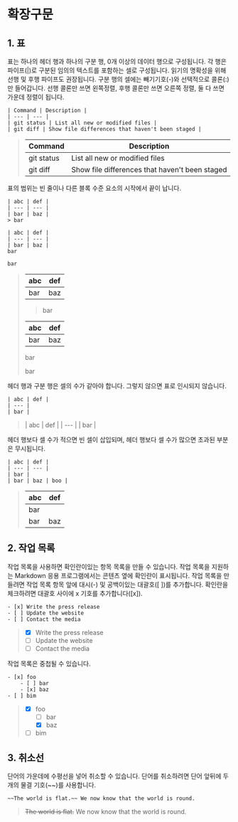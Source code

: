# 확장구문

## 1. 표
표는 하나의 헤더 행과 하나의 구분 행, 0개 이상의 데이터 행으로 구성됩니다. 각 행은 파이프(|)로 구분된 임의의 텍스트를 포함하는 셀로 구성됩니다. 읽기의 명확성을 위해 선행 및 후행 파이프도 권장됩니다. 구분 행의 셀에는 빼기기호(-)와 선택적으로 콜론(:)만 들어갑니다. 선행 콜론만 쓰면 왼쪽정렬, 후행 콜론만 쓰면 오른쪽 정렬, 둘 다 쓰면 가운데 정렬이 됩니다.

    | Command | Description |
    | --- | --- |
    | git status | List all new or modified files |
    | git diff | Show file differences that haven't been staged |

>| Command | Description |
>| --- | --- |
>| git status | List all new or modified files |
>| git diff | Show file differences that haven't been staged |

표의 범위는 빈 줄이나 다른 블록 수준 요소의 시작에서 끝이 납니다.

    | abc | def |
    | --- | --- |
    | bar | baz |
    > bar
    
    | abc | def |
    | --- | --- |
    | bar | baz |
    bar
    
    bar

>| abc | def |
>| --- | --- |
>| bar | baz |
>> bar
>
>| abc | def |
>| --- | --- |
>| bar | baz |
>bar
>
>bar

헤더 행과 구분 행은 셀의 수가 같아야 합니다. 그렇지 않으면 표로 인시되지 않습니다.

    | abc | def |
    | --- |
    | bar |

>| abc | def |
>| --- |
>| bar |

헤더 행보다 셀 수가 적으면 빈 셀이 삽입되며, 헤더 행보다 셀 수가 많으면 초과된 부분은 무시됩니다.

    | abc | def |
    | --- | --- |
    | bar |
    | bar | baz | boo |

>| abc | def |
>| --- | --- |
>| bar |
>| bar | baz | boo |

## 2. 작업 목록
작업 목록을 사용하면 확인란이있는 항목 목록을 만들 수 있습니다. 작업 목록을 지원하는 Markdown 응용 프로그램에서는 콘텐츠 옆에 확인란이 표시됩니다. 작업 목록을 만들려면 작업 목록 항목 앞에 대시(-) 및 공백이있는 대괄호([ ])를 추가합니다. 확인란을 체크하려면 대괄호 사이에 x 기호를 추가합니다([x]).

    - [x] Write the press release
    - [ ] Update the website
    - [ ] Contact the media

>- [x] Write the press release
>- [ ] Update the website
>- [ ] Contact the media

작업 목록은 중첩될 수 있습니다.

    - [x] foo
        - [ ] bar
        - [x] baz
    - [ ] bim

>- [x] foo
>   - [ ] bar
>   - [x] baz
>- [ ] bim

## 3. 취소선
단어의 가운데에 수평선을 넣어 취소할 수 있습니다. 단어를 취소하려면 단어 앞뒤에 두 개의 물결 기호(~~)를 사용합니다.

    ~~The world is flat.~~ We now know that the world is round.

>~~The world is flat.~~ We now know that the world is round.
